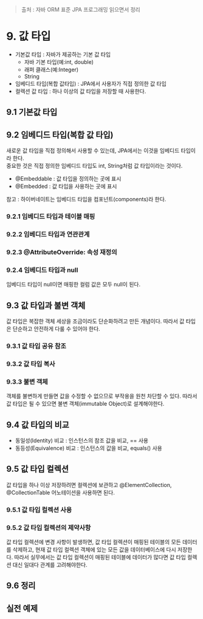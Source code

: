 > 출처 : 자바 ORM 표준 JPA 프로그래밍 읽으면서 정리  

# 9. 값 타입
- 기본값 타입 : 자바가 제공하는 기본 값 타입
    * 자바 기본 타입(예:int, double)
    * 래퍼 클래스(예:Integer)
    * String
- 임베디드 타입(복합 값타입) : JPA에서 사용자가 직접 정의한 값 타입
- 컬렉션 값 타입 : 하나 이상의 값 타입을 저장할 때 사용한다.

## 9.1 기본값 타입
## 9.2 임베디드 타입(복합 값 타입)
새로운 값 타입을 직접 정의해서 사용할 수 있는데, JPA에서는 이것을 임베디드 타입이라 한다.  
중요한 것은 직접 정의한 임베디드 타입도 int, String처럼 값 타입이라는 것이다.

- @Embeddable : 값 타입을 정의하는 곳에 표시
- @Embedded : 값 타입을 사용하는 곳에 표시

참고 : 하이버네이트는 임베디드 타입을 컴포넌트(components)라 한다.

### 9.2.1 임베디드 타입과 테이블 매핑
### 9.2.2 임베디드 타입과 연관관계
### 9.2.3 @AttributeOverride: 속성 재정의
### 9.2.4 임베디드 타입과 null
임베디드 타입이 null이면 매핑한 컬럼 값은 모두 null이 된다.

## 9.3 값 타입과 불변 객체
값 타입은 복잡한 객체 세상을 조금이라도 단순화하려고 만든 개념이다.
따라서 값 타입은 단순하고 안전하게 다룰 수 있어야 한다.

### 9.3.1 값 타입 공유 참조
### 9.3.2 값 타입 복사
### 9.3.3 불변 객체
객체를 불변하게 만들면 값을 수정할 수 없으므로 부작용을 원천 차단할 수 있다. 
따라서 값 타입은 될 수 있으면 불변 객체(immutable Object)로 설계해야한다.

## 9.4 값 타입의 비교
- 동일성(Identity) 비교 : 인스턴스의 참조 값을 비교, == 사용
- 동등성(Equivalence) 비교 : 인스턴스의 값을 비교, equals() 사용

## 9.5 값 타입 컬렉션
값 타입을 하나 이상 저장하려면 컬렉션에 보관하고 @ElementCollection, @CollectionTable 어노테이션을 사용하면 된다.

### 9.5.1 값 타입 컬렉션 사용
### 9.5.2 값 타입 컬렉션의 제약사항
값 타입 컬렉션에 변경 사항이 발생하면, 값 타입 컬렉션이 매핑된 테이블의 모든 데이터를 삭제하고, 
현재 값 타입 컬렉션 객체에 있는 모든 값을 데이터베이스에 다시 저장한다.
따라서 실무에서는 값 타입 컬렉션이 매핑된 테이블에 데이터가 많다면 값 타입 컬렉션 대신 일대다 관계를 고려해야한다.

## 9.6 정리
## 실전 예제